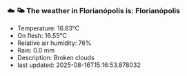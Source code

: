 ### ☁️ 🌤️  The weather in Florianópolis is: Florianópolis

- Temperature: 16.83°C
- On flesh: 16.55°C
- Relative air humidity: 76%
- Rain: 0.0 mm
- Description: Broken clouds
- last updated: 2025-08-16T15:16:53.878032

